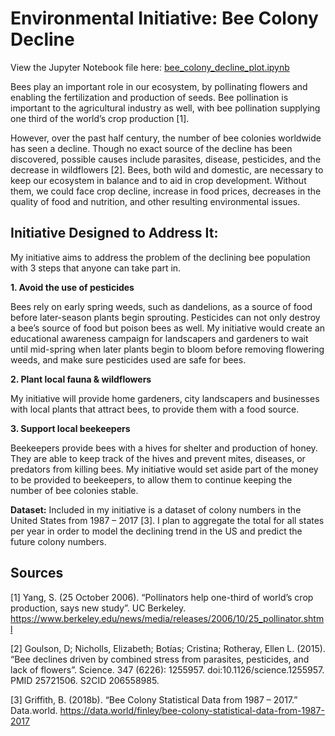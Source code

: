 # Environmental Initiative: Bee Colony Decline

View the Jupyter Notebook file here: [bee_colony_decline_plot.ipynb](bee_colony_decline_plot.ipynb)

Bees play an important role in our ecosystem, by pollinating flowers and enabling the fertilization and production of seeds. Bee pollination is important to the agricultural industry as well, with bee pollination supplying one third of the world’s crop production [1].

However, over the past half century, the number of bee colonies worldwide has seen a decline. Though no exact source of the decline has been discovered, possible causes include parasites, disease, pesticides, and the decrease in wildflowers [2]. Bees, both wild and domestic, are necessary to keep our ecosystem in balance and to aid in crop development. Without them, we could face crop decline, increase in food prices, decreases in the quality of food and nutrition, and other resulting environmental issues.

## Initiative Designed to Address It:

My initiative aims to address the problem of the declining bee population with 3 steps that anyone can take part in.

**1.	Avoid the use of pesticides**

Bees rely on early spring weeds, such as dandelions, as a source of food before later-season plants begin sprouting. Pesticides can not only destroy a bee’s source of food but poison bees as well. My initiative would create an educational awareness campaign for landscapers and gardeners to wait until mid-spring when later plants begin to bloom before removing flowering weeds, and make sure pesticides used are safe for bees.

**2.	Plant local fauna & wildflowers**

My initiative will provide home gardeners, city landscapers and businesses with local plants that attract bees, to provide them with a food source.

**3.	Support local beekeepers**

Beekeepers provide bees with a hives for shelter and production of honey. They are able to keep track of the hives and prevent mites, diseases, or predators from killing bees. My initiative would set aside part of the money to be provided to beekeepers, to allow them to continue keeping the number of bee colonies stable.


**Dataset:**
Included in my initiative is a dataset of colony numbers in the United States from 1987 – 2017 [3]. I plan to aggregate the total for all states per year in order to model the declining trend in the US and predict the future colony numbers.

## Sources
[1] Yang, S. (25 October 2006). “Pollinators help one-third of world’s crop production, says new study”. UC Berkeley. 
	https://www.berkeley.edu/news/media/releases/2006/10/25_pollinator.shtml

[2] Goulson, D; Nicholls, Elizabeth; Botías; Cristina; Rotheray, Ellen L. (2015). “Bee declines driven by combined stress from parasites, pesticides, and lack of flowers”. Science. 347 (6226):
1255957. doi:10.1126/science.1255957. PMID 25721506. S2CID 206558985.

[3] Griffith, B. (2018b). “Bee Colony Statistical Data from 1987 – 2017.” Data.world.
	https://data.world/finley/bee-colony-statistical-data-from-1987-2017

